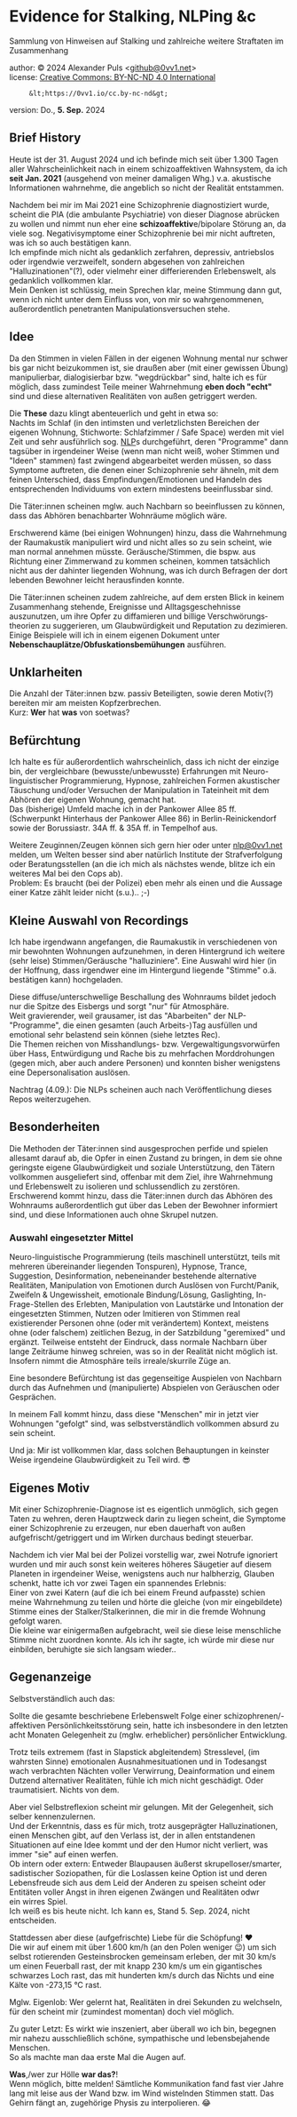 # Evidence for Stalking, NLPing &c
  
Sammlung von Hinweisen auf Stalking und zahlreiche weitere Straftaten im
Zusammenhang  
  
author:  &copy; 2024 Alexander Puls
         &lt;github@0vv1.net&gt;  
license: [Creative Commons: BY-NC-ND 4.0 International](https://creativecommons.org/licenses/by-nc-nd/4.0/legalcode)  

         &lt;https://0vv1.io/cc.by-nc-nd&gt;  
version: Do., **5. Sep.** 2024  
  
## Brief History

Heute ist der 31. August 2024 und ich befinde mich seit über 1.300 Tagen aller Wahrscheinlichkeit nach in einem schizo&shy;affektiven Wahnsystem, da ich **seit Jan. 2021** (ausgehend von meiner damaligen Whg.) v.a. akustische Informationen wahrnehme, die angeblich so nicht der Realität entstammen.  
  
Nachdem bei mir im Mai 2021 eine Schizophrenie diagnostiziert wurde, scheint die PIA (die ambulante Psychiatrie) von dieser Diagnose abrücken zu wollen und nimmt nun eher eine **schizoaffektiv**e/&shy;bipolare
Störung an, da viele sog. Negativi&shy;symptome einer Schizophrenie bei mir nicht auftreten, was ich so auch bestätigen kann.  
Ich empfinde mich nicht als gedanklich zerfahren, depressiv, antriebslos
oder irgendwie verzweifelt, sondern abgesehen von zahlreichen
"Halluzinationen"(?), oder vielmehr einer differierenden Erlebenswelt,
als gedanklich vollkommen klar.  
Mein Denken ist schlüssig, mein Sprechen klar, meine Stimmung dann gut,
wenn ich nicht unter dem Einfluss von, von mir so wahrgenommenen,
außerordentlich penetranten Manipulationsversuchen stehe.  
  
## Idee

Da den Stimmen in vielen Fällen in der eigenen Wohnung mental nur schwer
bis gar nicht beizukommen ist, sie draußen aber (mit einer gewissen
Übung) manipulierbar, dialogisierbar bzw. "wegdrückbar" sind, halte ich
es für möglich, dass zumindest Teile meiner Wahrnehmung **eben doch
"echt"** sind und diese alternativen Realitäten von außen getriggert
werden.  
  
Die **These** dazu klingt abenteuerlich und geht in etwa so:  
Nachts im Schlaf (in den intimsten und verletzlichsten Bereichen der
eigenen Wohnung, Stichworte: Schlafzimmer / Safe Space) werden mit viel
Zeit und sehr ausführlich sog.
[NLP](https://de.wikipedia.org/wiki/Neuro-Linguistisches_Programmieren)s
durchgeführt, deren "Programme" dann tagsüber in irgendeiner Weise (wenn
man nicht weiß, woher Stimmen und "Ideen" stammen) fast zwingend
abgearbeitet werden müssen, so dass Symptome auftreten, die denen einer
Schizophrenie sehr ähneln, mit dem feinen Unterschied, dass
Empfindungen/&shy;Emotionen und Handeln des entsprechenden Individuums
von extern mindestens beeinflussbar sind.  
  
Die Täter:innen scheinen mglw. auch Nachbarn so beeinflussen zu können,
dass das Abhören benachbarter Wohnräume möglich wäre.  
  
Erschwerend käme (bei einigen Wohnungen) hinzu, dass die  Wahrnehmung der Raumakustik manipuliert wird und nicht alles so zu sein scheint, wie man normal annehmen müsste. Geräusche/&shy;Stimmen, die bspw. aus Richtung einer Zimmerwand zu kommen scheinen, kommen tatsächlich
nicht aus der dahinter liegenden Wohnung, was ich durch Befragen der dort lebenden Bewohner leicht herausfinden konnte.  
  
Die Täter:innen scheinen zudem zahlreiche, auf dem ersten Blick in
keinem Zusammenhang stehende, Ereignisse und Alltagsgeschehnisse
auszunutzen, um ihre Opfer zu diffamieren und billige Verschwörungs&shy;theorien zu suggerieren, um Glaubwürdigkeit und
Reputation zu dezimieren.  
Einige Beispiele will ich in einem eigenen Dokument unter
**Nebenschauplätze/Obfuskationsbemühungen** ausführen.  
  
## Unklarheiten

Die Anzahl der Täter:innen bzw. passiv Beteiligten, sowie deren Motiv(?)
bereiten mir am meisten Kopfzerbrechen.  
Kurz: **Wer** hat **was** von soetwas?    
  
## Befürchtung

Ich halte es für außerordentlich wahrscheinlich, dass ich nicht der
einzige bin, der vergleichbare (bewusste/&shy;unbewusste) Erfahrungen mit
Neuro-linguistischer Programmierung, Hypnose, zahlreichen Formen akustischer Täuschung und/oder Versuchen der Manipulation in Tateinheit mit dem Abhören der eigenen Wohnung, gemacht hat.  
Das (bisherige) Umfeld mache ich in der Pankower Allee 85 ff. (Schwerpunkt Hinterhaus der Pankower Allee 86) in Berlin-Reinickendorf sowie der Borussiastr. 34A ff. & 35A ff. in Tempelhof aus.  
  
Weitere Zeuginnen/Zeugen können sich gern hier oder unter nlp@0vv1.net melden, um Welten besser sind aber natürlich Institute der Strafverfolgung oder Beratungsstellen (an die ich mich als nächstes wende, blitze ich ein weiteres Mal bei den Cops ab).  
Problem: Es braucht (bei der Polizei) eben mehr als einen und die Aussage einer Katze zählt leider nicht (s.u.).. ;-)  
  
## Kleine Auswahl von Recordings

Ich habe irgendwann angefangen, die Raumakustik in verschiedenen von mir
bewohnten Wohnungen aufzunehmen, in deren Hintergrund ich weitere (sehr leise) Stimmen/&shy;Geräusche "halluziniere".
Eine Auswahl wird hier (in der Hoffnung, dass irgendwer eine im Hintergund liegende "Stimme" o.ä. bestätigen kann) hochgeladen.  
  
Diese diffuse/&shy;unterschwellige Beschallung des Wohnraums bildet jedoch
nur die Spitze des Eisbergs und sorgt "nur" für Atmosphäre.  
Weit gravierender, weil grausamer, ist das "Abarbeiten" der NLP-"Programme", die einen gesamten (auch Arbeits-)Tag ausfüllen und
emotional sehr belastend sein können (siehe letztes Rec).   
Die Themen reichen von Misshandlungs- bzw. Vergewaltigungs&shy;vorwürfen
über Hass, Entwürdigung und Rache bis zu mehrfachen Morddrohungen
(gegen mich, aber auch andere Personen) und konnten bisher wenigstens
eine Depersonalisation auslösen.  
  
Nachtrag (4.09.): Die NLPs scheinen auch nach Veröffentlichung dieses
Repos weiterzugehen.  
  
## Besonderheiten

Die Methoden der Täter:innen sind ausgesprochen perfide und spielen
allesamt darauf ab, die Opfer in einen Zustand zu bringen, in dem sie ohne geringste eigene Glaubwürdigkeit und soziale Unterstützung, den
Tätern vollkommen ausgeliefert sind, offenbar mit dem Ziel, ihre
Wahrnehmung und Erlebenswelt zu isolieren und schlussendlich zu zerstören.  
Erschwerend kommt hinzu, dass die Täter:innen durch das Abhören des
Wohnraums außerordentlich gut über das Leben der Bewohner informiert sind, und diese Informationen auch ohne Skrupel nutzen.  
  
### Auswahl eingesetzter Mittel

Neuro-linguistische Programmierung
(teils maschinell unterstützt, teils mit mehreren übereinander liegenden
Tonspuren), Hypnose, Trance, Suggestion, Desinformation, nebeneinander bestehende
alternative Realitäten, Manipulation von Emotionen durch Auslösen von Furcht/Panik, Zweifeln & Ungewissheit, emotionale Bindung/Lösung,
Gaslighting, In-Frage-Stellen des Erlebten, Manipulation von Lautstärke und Intonation der eingesetzten Stimmen, Nutzen oder Imitieren von Stimmen real existierender Personen ohne (oder mit verändertem) Kontext, meistens ohne (oder falschem) zeitlichen Bezug, in der Satzbildung
"geremixed" und ergänzt. Teilweise entsteht der Eindruck, dass normale Nachbarn über lange Zeiträume hinweg schreien, was so in der Realität nicht möglich ist.  
Insofern nimmt die Atmosphäre teils irreale/skurrile Züge an.  
  
Eine besondere Befürchtung ist das gegenseitige Auspielen von Nachbarn
durch das Aufnehmen und (manipulierte) Abspielen von Geräuschen oder Gesprächen.  
  
In meinem Fall kommt hinzu, dass diese "Menschen" mir in jetzt vier
Wohnungen "gefolgt" sind, was selbstverständlich vollkommen absurd zu
sein scheint.  
  
Und ja: Mir ist vollkommen klar, dass solchen Behauptungen in keinster
Weise irgendeine Glaubwürdigkeit zu Teil wird. 😎  
  
## Eigenes Motiv

Mit einer Schizophrenie-Diagnose ist es eigentlich unmöglich, sich gegen Taten zu wehren, deren Hauptzweck darin zu liegen scheint, die Symptome einer Schizophrenie zu erzeugen, nur eben dauerhaft von außen
aufgefrischt/&shy;getriggert und im Wirken durchaus bedingt steuerbar.  
  
Nachdem ich vier Mal bei der Polizei vorstellig war, zwei Notrufe ignoriert wurden und mir auch sonst kein weiteres höheres Säugetier auf diesem Planeten in irgendeiner Weise, wenigstens auch nur halbherzig, Glauben schenkt, hatte ich vor zwei Tagen ein spannendes Erlebnis:  
Einer von zwei Katern (auf die ich bei einem Freund aufpasste) schien meine Wahrnehmung zu teilen und hörte die gleiche (von mir eingebildete) Stimme eines der Stalker/Stalkerinnen, die mir in die fremde Wohnung gefolgt waren.  
Die kleine war einigermaßen aufgebracht, weil sie diese leise menschliche Stimme nicht zuordnen konnte. Als ich ihr sagte,
ich würde mir diese nur einbilden, beruhigte sie sich langsam wieder..  
  
## Gegenanzeige

Selbstverständlich auch das:  
  
Sollte die gesamte beschriebene Erlebenswelt Folge einer schizophrenen/-affektiven Persönlich&shy;keits&shy;störung sein, hatte ich insbesondere in den letzten acht Monaten Gelegenheit zu (mglw. erheblicher) persönlicher Entwicklung.  
  
Trotz teils extremem (fast in Slapstick abgleitendem) Stresslevel, (im wahrsten Sinne) emotionalen Ausnahmesituationen und in Todesangst wach verbrachten Nächten voller Verwirrung, Deainformation und einem Dutzend alternativer Realitäten, fühle ich mich nicht geschädigt. Oder traumatisiert. Nichts von dem.  
  
Aber viel Selbstreflexion scheint mir gelungen. Mit der Gelegenheit, sich selber kennenzulernen.  
Und der Erkenntnis, dass es für mich, trotz ausgeprägter Halluzinationen, einen Menschen gibt, auf den Verlass ist, der in allen entstandenen Situationen auf eine Idee kommt und der den Humor nicht verliert, was immer "sie" auf einen werfen.    
Ob intern oder extern: Entweder Blaupausen äußerst skrupelloser/smarter, sadistischer Soziopathen, für die Loslassen keine Option ist und deren Lebensfreude sich aus dem Leid der Anderen zu speisen scheint oder  
Entitäten voller Angst in ihren eigenen Zwängen und Realitäten odwr  
ein wirres Spiel.  
Ich weiß es bis heute nicht. Ich kann es, Stand 5. Sep. 2024, nicht entscheiden.
  
Stattdessen aber diese (aufgefrischte) Liebe für die Schöpfung! ❤  
Die wir auf einem mit über 1.600 km/h (an den Polen weniger 😉) um sich selbst rotierenden Gesteinsbrocken gemeinsam erleben, der mit 30 km/s um einen Feuerball rast, der mit knapp 230 km/s um ein gigantisches schwarzes Loch rast, das mit hunderten km/s durch das Nichts und eine Kälte von -273,15 °C rast.
  
Mglw. Eigenlob: Wer gelernt hat, Realitäten in drei Sekunden zu welchseln, für den scheint mir (zumindest momentan) doch viel möglich.  
  
Zu guter Letzt: Es wirkt wie inszeniert, aber überall wo ich bin, begegnen mir nahezu ausschließlich schöne, sympathische und lebensbejahende Menschen.  
So als machte man daa erste Mal die Augen auf.  
  
**Was**,/wer zur Hölle **war das?**!  
Wenn möglich, bitte melden! Sämtliche Kommunikation fand fast vier Jahre lang mit leise aus der Wand bzw. im Wind wistelnden Stimmen statt. Das Gehirn fängt an, zugehörige Physis zu interpolieren. 😂

